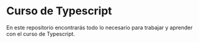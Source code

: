 # Curso de Typescript

En este repositorio encontrarás todo lo necesario para trabajar y aprender con el curso de Typescript.
